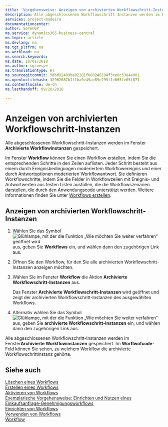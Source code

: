 ```yaml
---
title: 'Vorgehensweise: Anzeigen von archivierten Workflowschritt-Instanzen | Microsoft Docs'
description: Alle abgeschlossenen Workflowschritt-Instanzen werden im Fenster **Archivierte Workflowinstanzen** gespeichert.
services: project-madeira
documentationcenter: 
author: SorenGP
ms.service: dynamics365-business-central
ms.topic: article
ms.devlang: na
ms.tgt_pltfrm: na
ms.workload: na
ms.search.keywords: 
ms.date: 10/01/2018
ms.author: sgroespe
ms.translationtype: HT
ms.sourcegitcommit: 9dbd92409ba02281f008246194f3ce0c53e4e001
ms.openlocfilehash: 32962687b1f1ba9e49ae89e295f1e665fe05f871
ms.contentlocale: de-ch
ms.lasthandoff: 09/28/2018

---
```

# <a name="view-archived-workflow-step-instances"></a>Anzeigen von archivierten Workflowschritt-Instanzen
Alle abgeschlossenen Workflowschritt-Instanzen werden im Fenster **Archivierte Workflowinstanzen** gespeichert.  

 Im Fenster **Workflow** können Sie einen Workflow erstellen, indem Sie die entsprechenden Schritte in den Zeilen auflisten. Jeder Schritt besteht aus einem durch Ereignisbedingungen moderiertem Workflowereignis und einer durch Antwortoptionen moderierten Workflowantwort. Sie definieren Workflowschritte, indem Sie die Felder in Workflowzeilen mit Ereignis- und Antwortwerten aus festen Listen ausfüllen, die die Workflowszenarien darstellen, die durch den Anwendungscode unterstützt werden. Weitere Informationen finden Sie unter [Workflows erstellen](across-how-to-create-workflows.md).  

## <a name="to-view-archived-workflow-step-instances"></a>Anzeigen von archivierten Workflowschritt-Instanzen  
1.  Wählen Sie das Symbol ![Glühlampe, mit der die Funktion „Wie möchten Sie weiter verfahren“ geöffnet wird](media/ui-search/search_small.png "Wie möchten Sie weiter verfahren?") aus, geben Sie **Workflows** ein, und wählen dann den zugehörigen Link aus.  
2.  Öffnen Sie den Workflow, für den Sie alle archivierten Workflowschritt-Instanzen anzeigen möchten.  
3.  Wählen Sie im Fenster **Workflow** die Aktion **Archivierte Workflowschritt-Instanzen** aus.  

    Das Fenster **Archivierte Workflowschritt-Instanzen** wird geöffnet und zeigt der archivierten Workflowschritt-Instanzen des ausgewählten Workflows.  
4.  Alternativ wählen Sie das Symbol ![Glühlampe, mit der die Funktion „Wie möchten Sie weiter verfahren“ ](media/ui-search/search_small.png "Wie möchten Sie weiter verfahren?") aus, geben Sie **archivierte Workflowschritt-Instanzen** ein, und wählen dann den zugehörigen Link aus.  

Alle abgeschlossenen Workflowschritt-Instanzen werden im Fenster**Archivierte Workflowinstanzen** gespeichert. Im **Worflwofcode**-Feld können Sie sehen, zu welchem Workflow die archivierte Workflowschrittinstanz gehörte.  

## <a name="see-also"></a>Siehe auch  
 [Löschen eines Workflows](across-how-to-delete-workflows.md)   
 [Erstellen eines Workflows](across-how-to-create-workflows.md)   
 [Aktivieren von Workflows](across-how-to-enable-workflows.md)   
 [Exemplarische Vorgehensweise: Einrichten und Nutzen eines Einkaufsanfrage-Genehmigungsworkflows](walkthrough-setting-up-and-using-a-purchase-approval-workflow.md)   
 [Einrichten von Workflows](across-set-up-workflows.md)   
 [Verwenden von Workflows](across-use-workflows.md)   
 [Workflow](across-workflow.md)


